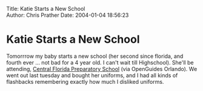 Title: Katie Starts a New School  
Author: Chris Prather
Date: 2004-01-04 18:56:23

# Katie Starts a New School
Tomorrrow my baby starts a new school (her second since florida, and fourth ever ... not bad for a 4 year old. I can't wait till Highschool). She'll be attending, <a title="Central Florida Preparatory School - OpenGuides Orlando" href="http://openguide-orlando.prather.org/openguide.cgi?Central_Florida_Preparatory_School">Central Florida Preparatory School</a> (via OpenGuides Orlando). We went out last tuesday and bought her uniforms, and I had all kinds of flashbacks remembering exactly how much I disliked uniforms.


